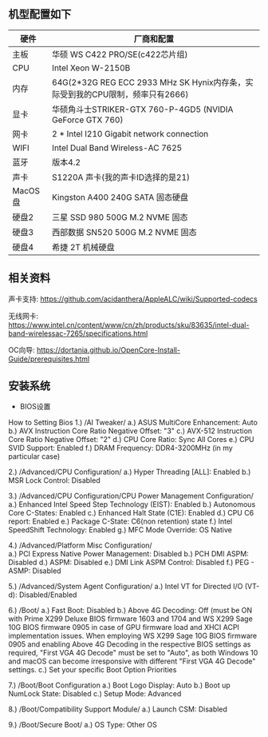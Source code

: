 ## 机型配置如下
|硬件|厂商和配置|
|-|-|
|主板|华硕 WS C422 PRO/SE(c422芯片组)|
|CPU| Intel Xeon W-2150B|
|内存|64G(2*32G REG ECC 2933 MHz SK Hynix内存条，实际受到我的CPU限制，频率只有2666)|
|显卡|华硕角斗士STRIKER-GTX 760-P-4GD5 (NVIDIA GeForce GTX 760)|
|网卡|2 * Intel I210 Gigabit network connection |
|WIFI|Intel Dual Band Wireless-AC 7625|
|蓝牙|版本4.2|
|声卡|S1220A 声卡(我的声卡ID选择的是21)|
|MacOS盘|Kingston A400 240G SATA 固态硬盘|
|硬盘2|三星 SSD 980 500G M.2 NVME 固态|
|硬盘3|西部数据 SN520 500G M.2 NVME 固态|
|硬盘4|希捷 2T 机械硬盘|
## 相关资料
声卡支持: https://github.com/acidanthera/AppleALC/wiki/Supported-codecs

无线网卡: https://www.intel.cn/content/www/cn/zh/products/sku/83635/intel-dual-band-wirelessac-7265/specifications.html

OC向导: https://dortania.github.io/OpenCore-Install-Guide/prerequisites.html
## 安装系统
- BIOS设置

How to Setting Bios
1.) /AI Tweaker/
a.) ASUS MultiCore Enhancement: Auto 
b.) AVX Instruction Core Ratio Negative Offset: "3" 
c.) AVX-512 Instruction Core Ratio Negative Offset: "2" 
d.) CPU Core Ratio: Sync All Cores
e.) CPU SVID Support: Enabled 
f.) DRAM Frequency: DDR4-3200MHz (in my particular case)
 
2.) /Advanced/CPU Configuration/
a.) Hyper Threading [ALL]: Enabled
b.) MSR Lock Control: Disabled
 
3.) /Advanced/CPU Configuration/CPU Power Management Configuration/
a.) Enhanced Intel Speed Step Technology (EIST): Enabled
b.) Autonomous Core C-States: Enabled
c.) Enhanced Halt State (C1E): Enabled
d.) CPU C6 report: Enabled
e.) Package C-State: C6(non retention) state
f.) Intel SpeedShift Technology: Enabled
g.) MFC Mode Override: OS Native
 
4.) /Advanced/Platform Misc Configuration/  
a.) PCI Express Native Power Management: Disabled
b.) PCH DMI ASPM: Disabled
d.) ASPM: Disabled
e.) DMI Link ASPM Control: Disabled
f.)  PEG - ASMP: Disabled
 
5.) /Advanced/System Agent Configuration/
a.) Intel VT for Directed I/O (VT-d): Disabled/Enabled
 
6.) /Boot/
a.) Fast Boot: Disabled
b.) Above 4G Decoding: Off (must be ON with Prime X299 Deluxe BIOS firmware 1603 and 1704 and WS X299 Sage 10G BIOS firmware 0905 in case of GPU firmware load and XHCI ACPI implementation issues. When employing WS X299 Sage 10G BIOS firmware 0905 and enabling Above 4G Decoding in the respective BIOS settings as required, "First VGA 4G Decode" must be set to "Auto", as both Windows 10 and macOS can become irresponsive with different "First VGA 4G Decode" settings.
c.) Set your specific Boot Option Priorities
 
7.) /Boot/Boot Configuration
a.) Boot Logo Display: Auto 
b.) Boot up NumLock State: Disabled
c.) Setup Mode: Advanced
 
8.) /Boot/Compatibility Support Module/
a.) Launch CSM: Disabled
 
9.) /Boot/Secure Boot/
a.) OS Type: Other OS
